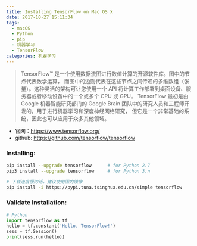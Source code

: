 ```yaml
---
title: Installing TensorFlow on Mac OS X
date: 2017-10-27 15:11:34
tags:
  - macOS
  - Python
  - pip
  - 机器学习
  - TensorFlow
categories: 机器学习
---
```


>TensorFlow™ 是一个使用数据流图进行数值计算的开源软件库。图中的节点代表数学运算， 而图中的边则代表在这些节点之间传递的多维数组（张量）。这种灵活的架构可让您使用一个 API 将计算工作部署到桌面设备、服务器或者移动设备中的一个或多个 CPU 或 GPU。 TensorFlow 最初是由 Google 机器智能研究部门的 Google Brain 团队中的研究人员和工程师开发的，用于进行机器学习和深度神经网络研究， 但它是一个非常基础的系统，因此也可以应用于众多其他领域。

<!-- more -->

* 官网：https://www.tensorflow.org/
* github: https://github.com/tensorflow/tensorflow

### Installing:
```bash
pip install --upgrade tensorflow      # for Python 2.7
pip3 install --upgrade tensorflow     # for Python 3.n

# 下载速度慢的话，建议使用国内镜像 
pip install -i https://pypi.tuna.tsinghua.edu.cn/simple tensorflow
```

### Validate installation:
```python
# Python
import tensorflow as tf
hello = tf.constant('Hello, TensorFlow!')
sess = tf.Session()
print(sess.run(hello))
```